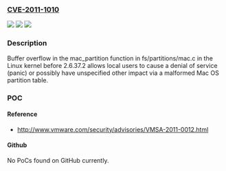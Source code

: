 ### [CVE-2011-1010](https://cve.mitre.org/cgi-bin/cvename.cgi?name=CVE-2011-1010)
![](https://img.shields.io/static/v1?label=Product&message=n%2Fa&color=blue)
![](https://img.shields.io/static/v1?label=Version&message=n%2Fa&color=blue)
![](https://img.shields.io/static/v1?label=Vulnerability&message=n%2Fa&color=brighgreen)

### Description

Buffer overflow in the mac_partition function in fs/partitions/mac.c in the Linux kernel before 2.6.37.2 allows local users to cause a denial of service (panic) or possibly have unspecified other impact via a malformed Mac OS partition table.

### POC

#### Reference
- http://www.vmware.com/security/advisories/VMSA-2011-0012.html

#### Github
No PoCs found on GitHub currently.

